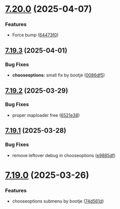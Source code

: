 # [7.20.0](https://github.com/Torwent/SRL-T/compare/v7.19.3...v7.20.0) (2025-04-07)


### Features

* Force bump ([64473f0](https://github.com/Torwent/SRL-T/commit/64473f0964ddabdc013208e237ff4875b5ac2387))



## [7.19.3](https://github.com/Torwent/SRL-T/compare/v7.19.2...v7.19.3) (2025-04-01)


### Bug Fixes

* **chooseoptions:** small fix by bootje ([0086df5](https://github.com/Torwent/SRL-T/commit/0086df533e2b6432dd6f7ca029040ff9573784d9))



## [7.19.2](https://github.com/Torwent/SRL-T/compare/v7.19.1...v7.19.2) (2025-03-29)


### Bug Fixes

* proper maploader free ([6521e38](https://github.com/Torwent/SRL-T/commit/6521e382aec6ed19d270574c87f3ea15a444669c))



## [7.19.1](https://github.com/Torwent/SRL-T/compare/v7.19.0...v7.19.1) (2025-03-28)


### Bug Fixes

* remove leftover debug in chooseoptions ([e9885df](https://github.com/Torwent/SRL-T/commit/e9885df56791491ebd2ddab9311c0c8bec55490b))



# [7.19.0](https://github.com/Torwent/SRL-T/compare/v7.18.0...v7.19.0) (2025-03-26)


### Features

* chooseoptions submenu by bootje ([74d561d](https://github.com/Torwent/SRL-T/commit/74d561d35691cce0674e41486f85762cff2b0cee))



